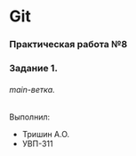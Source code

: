 # Git
### Практическая работа №8
### Задание 1.
###### main-ветка.

Выполнил:
* Тришин А.О.
* УВП-311